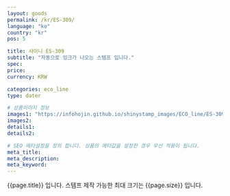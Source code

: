 ```yaml
---
layout: goods
permalink: /kr/ES-309/
language: "ko"
country: "kr"
pos: 5

title: 샤이니 ES-309
subtitle: "자동으로 잉크가 나오는 스템프 입니다."
spec: 
price: 
currency: KRW

categories: eco_line
type: dater

# 상품이미지 정보
images1: "https://infohojin.github.io/shinystamp_images/ECO_line/ES-309/ES-309_1.jpg"
images2:
details1:
details2:    

# SEO 메타설정을 정의 합니다. 상품의 메타값을 설정한 경우 우선 적용이 됩니다.
meta_title: 
meta_description:
meta_keyword:
---
```


{{page.title}} 입니다. 스템프 제작 가능한 최대 크기는 {{page.size}} 입니다.